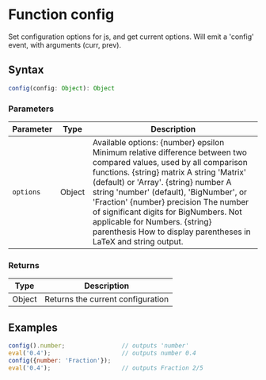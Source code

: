 <!-- Note: This file is automatically generated from source code comments. Changes made in this file will be overridden. -->

# Function config

Set configuration options for js, and get current options.
Will emit a 'config' event, with arguments (curr, prev).


## Syntax

```js
config(config: Object): Object
```

### Parameters

Parameter | Type | Description
--------- | ---- | -----------
`options` | Object | Available options: {number} epsilon Minimum relative difference between two compared values, used by all comparison functions. {string} matrix A string 'Matrix' (default) or 'Array'. {string} number A string 'number' (default), 'BigNumber', or 'Fraction' {number} precision The number of significant digits for BigNumbers. Not applicable for Numbers. {string} parenthesis How to display parentheses in LaTeX and string output.

### Returns

Type | Description
---- | -----------
Object | Returns the current configuration


## Examples

```js
config().number;                // outputs 'number'
eval('0.4');                    // outputs number 0.4
config({number: 'Fraction'});
eval('0.4');                    // outputs Fraction 2/5
```


